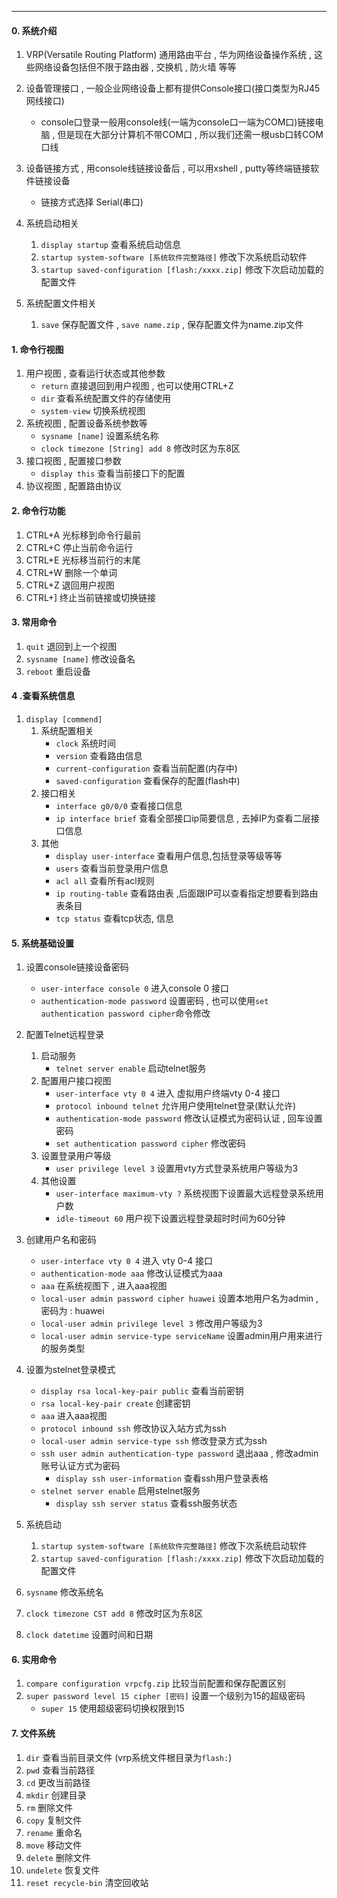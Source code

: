 - - - 
#### 0. 系统介绍
1. VRP(Versatile Routing Platform) 通用路由平台 , 华为网络设备操作系统 , 这些网络设备包括但不限于路由器 , 交换机 , 防火墙 等等

2. 设备管理接口 , 一般企业网络设备上都有提供Console接口(接口类型为RJ45网线接口)
	- console口登录一般用console线(一端为console口一端为COM口)链接电脑 , 但是现在大部分计算机不带COM口 , 所以我们还需一根usb口转COM口线 

3. 设备链接方式 , 用console线链接设备后 , 可以用xshell , putty等终端链接软件链接设备
	- 链接方式选择 Serial(串口)

4. 系统启动相关
	1. `display startup` 查看系统启动信息
	2. `startup system-software [系统软件完整路径]` 修改下次系统启动软件
	3. `startup saved-configuration [flash:/xxxx.zip]` 修改下次启动加载的配置文件

5. 系统配置文件相关
	1. `save` 保存配置文件 , `save name.zip` , 保存配置文件为name.zip文件

#### 1. 命令行视图
1. 用户视图 , 查看运行状态或其他参数
	- `return` 直接退回到用户视图 , 也可以使用CTRL+Z
	- `dir`  查看系统配置文件的存储使用
	- `system-view` 切换系统视图
2. 系统视图 , 配置设备系统参数等
	- `sysname [name]` 设置系统名称
	- `clock timezone [String] add 8` 修改时区为东8区
3. 接口视图 , 配置接口参数
	- `display this` 查看当前接口下的配置
4. 协议视图 , 配置路由协议

#### 2. 命令行功能
1. CTRL+A 光标移到命令行最前
2. CTRL+C 停止当前命令运行
3. CTRL+E 光标移当前行的末尾
4. CTRL+W 删除一个单词
5. CTRL+Z 退回用户视图
6. CTRL+] 终止当前链接或切换链接

#### 3. 常用命令
1. `quit` 退回到上一个视图
2. `sysname [name]` 修改设备名
4. `reboot` 重启设备

#### 4 .查看系统信息
1. `display [commend]`
	1. 系统配置相关
		- `clock` 系统时间
		- `version` 查看路由信息
		- `current-configuration` 查看当前配置(内存中)
		- `saved-configuration` 查看保存的配置(flash中)
	2. 接口相关
		- `interface g0/0/0` 查看接口信息
		- `ip interface brief` 查看全部接口ip简要信息 , 去掉IP为查看二层接口信息
	3. 其他
		- `display user-interface` 查看用户信息,包括登录等级等等
		- `users` 查看当前登录用户信息
		- `acl all` 查看所有acl规则
		- `ip routing-table` 查看路由表 ,后面跟IP可以查看指定想要看到路由表条目
		- `tcp status` 查看tcp状态, 信息
#### 5. 系统基础设置
1. 设置console链接设备密码
	- `user-interface console 0` 进入console 0 接口
	- `authentication-mode password` 设置密码 , 也可以使用`set authentication password cipher`命令修改
2. 配置Telnet远程登录
	1. 启动服务
		- `telnet server enable` 启动telnet服务
	2. 配置用户接口视图
		- `user-interface vty 0 4` 进入 虚拟用户终端vty 0-4 接口
		- `protocol inbound telnet` 允许用户使用telnet登录(默认允许)
		- `authentication-mode password` 修改认证模式为密码认证 , 回车设置密码
		- `set authentication password cipher` 修改密码
	3. 设置登录用户等级
		- `user privilege level 3` 设置用vty方式登录系统用户等级为3
	4. 其他设置
		- `user-interface maximum-vty ?` 系统视图下设置最大远程登录系统用户数
		- `idle-timeout 60` 用户视下设置远程登录超时时间为60分钟
3. 创建用户名和密码
	- `user-interface vty 0 4` 进入 vty 0-4 接口
	- `authentication-mode aaa` 修改认证模式为aaa
	- `aaa` 在系统视图下 , 进入aaa视图
	- `local-user admin password cipher huawei` 设置本地用户名为admin , 密码为 : huawei
	- `local-user admin privilege level 3` 修改用户等级为3
	- `local-user admin service-type serviceName` 设置admin用户用来进行的服务类型
2. 设置为stelnet登录模式
	- `display rsa local-key-pair public` 查看当前密钥
	- `rsa local-key-pair create`  创建密钥
	- `aaa` 进入aaa视图
	- `protocol inbound ssh` 修改协议入站方式为ssh
	- `local-user admin service-type ssh` 修改登录方式为ssh
	- `ssh user admin authentication-type password` 退出aaa , 修改admin账号认证方式为密码
		- `display ssh user-information` 查看ssh用户登录表格
	- `stelnet server enable` 启用stelnet服务
		- `display ssh server status` 查看ssh服务状态
3. 系统启动
	1. `startup system-software [系统软件完整路径]` 修改下次系统启动软件
	2. `startup saved-configuration [flash:/xxxx.zip]` 修改下次启动加载的配置文件
	
7. `sysname` 修改系统名
8. `clock timezone CST add 8` 修改时区为东8区
9. `clock datetime` 设置时间和日期

#### 6. 实用命令
1. `compare configuration vrpcfg.zip` 比较当前配置和保存配置区别
2. `super password level 15 cipher [密码]`  设置一个级别为15的超级密码
	- `super 15` 使用超级密码切换权限到15

#### 7. 文件系统
1. `dir`  查看当前目录文件 (vrp系统文件根目录为`flash:`)
2. `pwd`  查看当前路径
3. `cd`  更改当前路径
4. `mkdir`  创建目录
5. `rm`  删除文件
6. `copy` 复制文件
7. `rename` 重命名
8. `move` 移动文件
9. `delete` 删除文件
10. `undelete` 恢复文件
11. `reset recycle-bin` 清空回收站